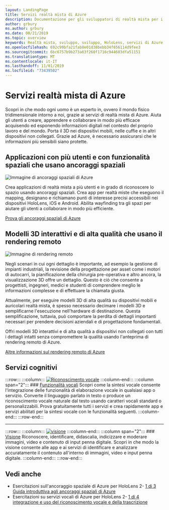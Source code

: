 ```yaml
---
layout: LandingPage
title: Servizi realtà mista di Azure
description: Documentazione per gli sviluppatori di realtà mista per i servizi di Azure.
author: grbury
ms.author: grbury
ms.date: 08/21/2019
ms.topic: overview
keywords: Realtà mista, sviluppo, sviluppo, HoloLens, servizi di Azure, ancoraggi spaziali, sintesi vocale, visione, rendering remoto
ms.openlocfilehash: 692c99bfa21fab8e01d38bebb34f656114d9fee3
ms.sourcegitcommit: 6bc6757b9b273a63f260f1716c944603dfa51151
ms.translationtype: MT
ms.contentlocale: it-IT
ms.lasthandoff: 11/01/2019
ms.locfileid: "73439502"
---
```

# <a name="azure-mixed-reality-services"></a>Servizi realtà mista di Azure
Scopri in che modo ogni uomo è un esperto in, ovvero il mondo fisico tridimensionale intorno a noi, grazie ai servizi di realtà mista di Azure. Aiuta gli utenti a creare, apprendere e collaborare in modo più efficace acquisendo ed esponendo informazioni digitali nel contesto del proprio lavoro e del mondo. Porta il 3D nei dispositivi mobili, nelle cuffie e in altri dispositivi non collegati. Grazie ad Azure, è necessario assicurarsi che le informazioni più sensibili siano protette.

## <a name="multi-user-spatially-aware-applications-using-spatial-anchors"></a>Applicazioni con più utenti e con funzionalità spaziali che usano ancoraggi spaziali

![ Immagine di ancoraggi spaziali di Azure](images/AzureSpatialAnchors.jpg)

Crea applicazioni di realtà mista a più utenti e in grado di riconoscere lo spazio usando ancoraggi spaziali. Crea app per realtà miste che eseguono il mapping, designano e richiamano punti di interesse precisi accessibili nei dispositivi HoloLens, iOS e Android. Abilita wayfinding tra gli spazi per aiutare gli utenti a collaborare in modo più efficiente.

[Prova gli ancoraggi spaziali di Azure](https://docs.microsoft.com/azure/spatial-anchors)


## <a name="interactive-high-quality-3d-models-using-remote-rendering"></a>Modelli 3D interattivi e di alta qualità che usano il rendering remoto

![ Immagine di rendering remoto](images/RemoteRendering.jpg)

Negli scenari in cui ogni dettaglio è importante, ad esempio la gestione di impianti industriali, la revisione della progettazione per asset come i motori di autocarri, la pianificazione della chirurgia pre-operativa e altro ancora, la visualizzazione 3D offre un dettaglio. Questo è ciò che consente a progettisti, ingegneri, medici e studenti di comprendere meglio le informazioni complesse e di effettuare la chiamata giusta.

Attualmente, per eseguire modelli 3D di alta qualità su dispositivi mobili e auricolari realtà mista, è spesso necessario decimare i modelli 3D e semplificarne l'esecuzione nell'hardware di destinazione. Questa semplificazione, tuttavia, può comportare la perdita di dettagli importanti necessari per prendere decisioni aziendali e di progettazione fondamentali.

Offri modelli 3D interattivi e di alta qualità a dispositivi non collegati con tutti i dettagli intatti senza compromettere la qualità usando l'anteprima di rendering remoto di Azure.

[Altre informazioni sul rendering remoto di Azure](https://azure.microsoft.com/services/remote-rendering)


## <a name="cognitive-services"></a>Servizi cognitivi

:::row:::
    :::column:::
       [![Riconoscimento vocale](images/speech.jpg)](https://docs.microsoft.com/azure/cognitive-services/speech-service/)
    :::column-end:::
    :::column span="2":::
        ### <a name="speechhttpsdocsmicrosoftcomazurecognitive-servicesspeech-service"></a>[Funzionalità vocali](https://docs.microsoft.com/azure/cognitive-services/speech-service/)
        Scopri come la sintesi vocale consente l'integrazione delle funzionalità di elaborazione vocale in qualsiasi app o servizio. Converte il linguaggio parlato in testo o produce un riconoscimento vocale naturale dal testo usando caratteri vocali standard o personalizzabili. Prova gratuitamente tutti i servizi e crea rapidamente app e servizi abilitati per la sintesi vocale con le funzionalità seguenti.
    :::column-end:::
:::row-end:::

---

:::row:::
    :::column:::
       [![visione](images/vision.jpg)](https://docs.microsoft.com/azure/cognitive-services/computer-vision/)
    :::column-end:::
    :::column span="2":::
        ### <a name="visionhttpsdocsmicrosoftcomazurecognitive-servicescomputer-vision"></a>[Visione](https://docs.microsoft.com/azure/cognitive-services/computer-vision/)
        Riconoscere, identificare, didascalia, indicizzare e moderare immagini, video e contenuto di input penna digitale. Scopri in che modo la visione consente alle app e ai servizi di identificare e analizzare accuratamente il contenuto all'interno di immagini, video e input penna digitale.
    :::column-end:::
:::row-end:::




## <a name="see-also"></a>Vedi anche

* Esercitazioni sull'ancoraggio spaziale di Azure per HoloLens 2- [1 di 3 Guida introduttiva agli ancoraggi spaziali di Azure](mrlearning-asa-ch1.md)
* Esercitazioni su servizi vocali di Azure per HoloLens 2- [1 di 4 integrazione e uso del riconoscimento vocale e della trascrizione](mrlearning-speechSDK-ch1.md)